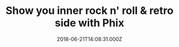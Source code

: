 ---
campaign-uuid: "c-c0ff2cd5-d3d1-47da-a082-cd1dbb4161a5"
type: "Offer"
category: "Fashion"
date: "2018-06-21T14:08:31.000Z"
end-date: "2018-10-20T23:59:00.000Z"
disable-form: false
is_promoted: false
has_entry_page: false
title: "Show you inner rock n' roll & retro side with Phix"
competition-description: "<p>At Phix they combine their passion for British tailoring,\
  \ retro styling and rock n' roll to produce their exclusive range of jackets, coats,\
  \ shirting and accessories. Retro and Rock n Roll influences defined with nostalgia\
  \ and finished with a modern British edge.</p>\r\n<p>Don't miss out their up to\
  \ 50% discount at their coats & jackets, shirts and accessories! Buy them now!</p>"
banner-img: "https://assets.expresslyapp.com/asset-f4f6bf10-7aad-48dc-8819-d64c788dff08.jpg"
logo-left-href: "https://www.phixclothing.com/collections/mens-retro-jackets-coats"
logo-left-image: "https://assets.expresslyapp.com/0e9a1752-b267-43cd-8030-d47bfb75e09b-thumb.png"
logo-left-title: "Phix"
has-winner: false
---